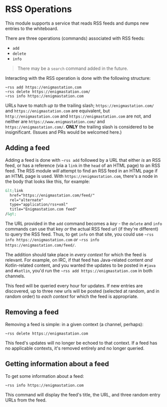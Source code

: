# RSS Operations

This module supports a service that reads RSS feeds and dumps new entries to the whiteboard.

There are three operations (commands) associated with RSS feeds:

* `add`
* `delete`
* `info`

> There may be a `search` command added in the future.

Interacting with the RSS operation is done with the following structure:

```
~rss add https://enigmastation.com
~rss delete https://enigmastation.com/
~rss info https://enigmastation.com
```

URLs have to match *up to* the trailing slash; `https://enigmastation.com/` and `https://enigmastation.com` are equivalent, but `http://enigmastation.com` and `https://enigmastation.com` are not, and neither are `https://www.enigmastation.com/` and `https://enigmastation.com/`. **ONLY** the trailing slash is considered to be insignificant. (Issues and PRs would be welcomed here.) 

## Adding a feed

Adding a feed is done with `~rss add` followed by a URL that either *is* an RSS feed, or has a reference (via a `link` in the `head` of an HTML page) to an RSS feed. The RSS module *will* attempt to find an RSS feed in an HTML page if an HTML page is used. With `https://enigmastation.com`, there's a node in the body that looks like this, for example:

```html
&lt;link 
  href="https://enigmastation.com/feed/" 
  rel="alternate" 
  type="application/rss+xml" 
  title="Enigmastation.com feed" 
/&gt;
```

The URL provided in the `add` command becomes a *key* - the `delete` and `info` commands can use that key *or* the actual RSS feed url (if they're different) to query the RSS feed. Thus, to get `info` on that site, you could use `~rss info https://enigmastation.com` *or* `~rss info https://enigmastation.com/feed/`.

The addition should take place in *every context* for which the feed is relevant. For example, on IRC, if that feed has Java-related content *and* Kotlin-related content, and you wanted the updates to be posted in `#java` and `#kotlin`, you'd run the `~rss add https://enigmastation.com` in both channels.

This feed will be queried every hour for updates. If new entries are discovered, up to three new urls will be posted (selected at random, and in random order) to *each context* for which the feed is appropriate.

## Removing a feed

Removing a feed is simple: in a given context (a channel, perhaps):

```
~rss delete https://enigmastation.com
```

This feed's updates will no longer be echoed to that context. If a feed has no applicable contexts, it's removed entirely and no longer queried.

## Getting information about a feed

To get some information about a feed:

```
~rss info https://enigmastation.com
```

This command will display the feed's title, the URL, and three random entry URLs from the feed.
